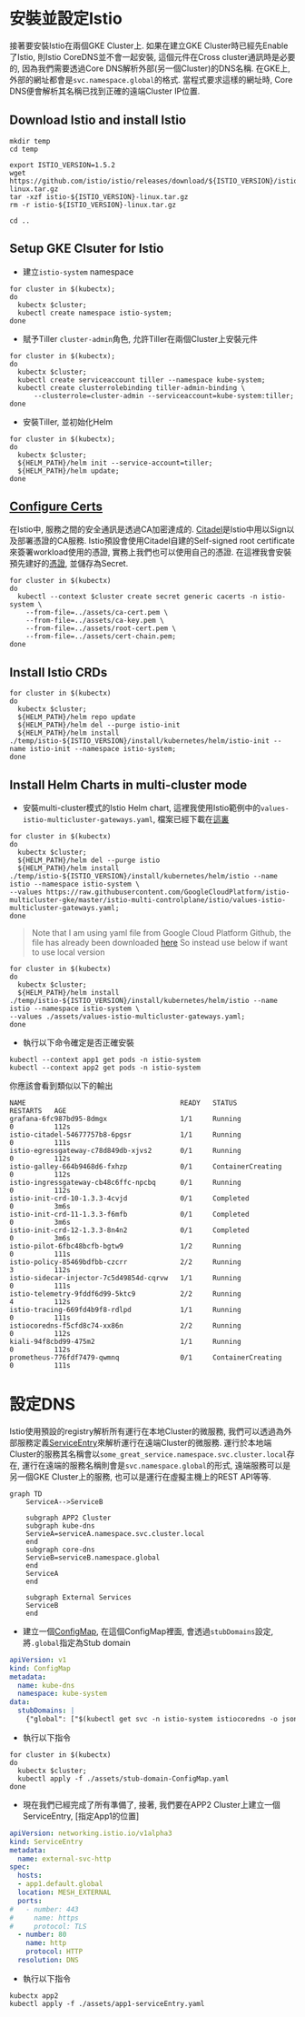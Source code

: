 安裝並設定Istio
========

接著要安裝Istio在兩個GKE Cluster上. 如果在建立GKE Cluster時已經先Enable了Istio, 則Istio CoreDNS並不會一起安裝, 這個元件在Cross cluster通訊時是必要的, 因為我們需要透過Core DNS解析外部(另一個Cluster)的DNS名稱.
在GKE上, 外部的網址都會是`svc.namespace.global`的格式. 當程式要求這樣的網址時, Core DNS便會解析其名稱已找到正確的遠端Cluster IP位置.

## Download Istio and install Istio

```shell
mkdir temp
cd temp

export ISTIO_VERSION=1.5.2
wget https://github.com/istio/istio/releases/download/${ISTIO_VERSION}/istio-${ISTIO_VERSION}-linux.tar.gz
tar -xzf istio-${ISTIO_VERSION}-linux.tar.gz
rm -r istio-${ISTIO_VERSION}-linux.tar.gz

cd ..
```

## Setup GKE Clsuter for Istio

-   建立`istio-system` namespace

```shell
for cluster in $(kubectx);
do
  kubectx $cluster;
  kubectl create namespace istio-system;
done
```

-   賦予Tiller `cluster-admin`角色, 允許Tiller在兩個Cluster上安裝元件

```shell
for cluster in $(kubectx);
do
  kubectx $cluster;
  kubectl create serviceaccount tiller --namespace kube-system;
  kubectl create clusterrolebinding tiller-admin-binding \
      --clusterrole=cluster-admin --serviceaccount=kube-system:tiller;
done
```

-   安裝Tiller, 並初始化Helm


```shell
for cluster in $(kubectx);
do
  kubectx $cluster;
  ${HELM_PATH}/helm init --service-account=tiller;
  ${HELM_PATH}/helm update;
done
```


## [Configure Certs](https://cloud.google.com/solutions/building-a-multi-cluster-service-mesh-on-gke-using-replicated-control-plane-architecture#configuring_certificates_on_both_clusters)

在Istio中, 服務之間的安全通訊是透過CA加密達成的. [Citadel](https://istio.io/docs/concepts/security/)是Istio中用以Sign以及部署憑證的CA服務.
Istio預設會使用Citadel自建的Self-signed root certificate來簽署workload使用的憑證, 實務上我們也可以使用自己的憑證.
在這裡我會安裝預先建好的[憑證](../assets), 並儲存為Secret.

```shell
for cluster in $(kubectx)
do
  kubectl --context $cluster create secret generic cacerts -n istio-system \
    --from-file=../assets/ca-cert.pem \
    --from-file=../assets/ca-key.pem \
    --from-file=../assets/root-cert.pem \
    --from-file=../assets/cert-chain.pem;
done
```
## Install Istio CRDs

```shell
for cluster in $(kubectx)
do
  kubectx $cluster;
  ${HELM_PATH}/helm repo update
  ${HELM_PATH}/helm del --purge istio-init
  ${HELM_PATH}/helm install ./temp/istio-${ISTIO_VERSION}/install/kubernetes/helm/istio-init --name istio-init --namespace istio-system;
done
```

## Install Helm Charts in multi-cluster mode

-   安裝multi-cluster模式的Istio Helm chart, 這裡我使用Istio範例中的`values-istio-multicluster-gateways.yaml`, 檔案已經下載在[這裏](...assets/values-istio-multicluster-gateways.yaml)


```shell
for cluster in $(kubectx)
do
  kubectx $cluster;
  ${HELM_PATH}/helm del --purge istio
  ${HELM_PATH}/helm install ./temp/istio-${ISTIO_VERSION}/install/kubernetes/helm/istio --name istio --namespace istio-system \
--values https://raw.githubusercontent.com/GoogleCloudPlatform/istio-multicluster-gke/master/istio-multi-controlplane/istio/values-istio-multicluster-gateways.yaml;
done
```

>Note that I am using yaml file from Google Cloud Platform Github, the file has already been downloaded [here](./values-istio-multicluster-gateways.yaml)
>So instead use below if want to use local version

```shell
for cluster in $(kubectx)
do
  kubectx $cluster;
  ${HELM_PATH}/helm install ./temp/istio-${ISTIO_VERSION}/install/kubernetes/helm/istio --name istio --namespace istio-system \
--values ./assets/values-istio-multicluster-gateways.yaml;
done
```

-   執行以下命令確定是否正確安裝

```shell
kubectl --context app1 get pods -n istio-system
kubectl --context app2 get pods -n istio-system
```

你應該會看到類似以下的輸出
```
NAME                                      READY   STATUS              RESTARTS   AGE
grafana-6fc987bd95-8dmgx                  1/1     Running             0          112s
istio-citadel-54677757b8-6pgsr            1/1     Running             0          111s
istio-egressgateway-c78d849db-xjvs2       0/1     Running             0          112s
istio-galley-664b9468d6-fxhzp             0/1     ContainerCreating   0          112s
istio-ingressgateway-cb48c6ffc-npcbq      0/1     Running             0          112s
istio-init-crd-10-1.3.3-4cvjd             0/1     Completed           0          3m6s
istio-init-crd-11-1.3.3-f6mfb             0/1     Completed           0          3m6s
istio-init-crd-12-1.3.3-8n4n2             0/1     Completed           0          3m6s
istio-pilot-6fbc48bcfb-bgtw9              1/2     Running             0          111s
istio-policy-85469bdfbb-czcrr             2/2     Running             3          112s
istio-sidecar-injector-7c5d49854d-cqrvw   1/1     Running             0          111s
istio-telemetry-9fddf6d99-5ktc9           2/2     Running             4          112s
istio-tracing-669fd4b9f8-rdlpd            1/1     Running             0          111s
istiocoredns-f5cfd8c74-xx86n              2/2     Running             0          112s
kiali-94f8cbd99-475m2                     1/1     Running             0          112s
prometheus-776fdf7479-qwmnq               0/1     ContainerCreating   0          111s
```

設定DNS
======

Istio使用預設的registry解析所有運行在本地Cluster的微服務, 我們可以透過為外部服務定義[ServiceEntry](https://istio.io/docs/reference/config/networking/service-entry/)來解析運行在遠端Cluster的微服務.
運行於本地端Cluster的服務其名稱會以`some_great_service.namespace.svc.cluster.local`存在, 運行在遠端的服務名稱則會是`svc.namespace.global`的形式, 遠端服務可以是另一個GKE Cluster上的服務, 也可以是運行在虛擬主機上的REST API等等.


```mermaid
graph TD
    ServiceA-->ServiceB

    subgraph APP2 Cluster
    subgraph kube-dns
    ServieA=serviceA.namespace.svc.cluster.local
    end
    subgraph core-dns
    ServieB=serviceB.namespace.global
    end
    ServiceA
    end

    subgraph External Services
    ServiceB
    end
```

- 建立一個[ConfigMap](../assets/stub-domain-ConfigMap.yaml), 在這個ConfigMap裡面, 會透過`stubDomains`設定, 將`.global`指定為Stub domain

```yaml
apiVersion: v1
kind: ConfigMap
metadata:
  name: kube-dns
  namespace: kube-system
data:
  stubDomains: |
    {"global": ["$(kubectl get svc -n istio-system istiocoredns -o jsonpath={.spec.clusterIP})"]}
```

- 執行以下指令
```shell
for cluster in $(kubectx)
do
  kubectx $cluster;
  kubectl apply -f ./assets/stub-domain-ConfigMap.yaml
done
```
- 現在我們已經完成了所有準備了, 接著, 我們要在APP2 Cluster上建立一個ServiceEntry, [指定App1的位置]

```yaml
apiVersion: networking.istio.io/v1alpha3
kind: ServiceEntry
metadata:
  name: external-svc-http
spec:
  hosts:
  - app1.default.global
  location: MESH_EXTERNAL
  ports:
#   - number: 443
#     name: https
#     protocol: TLS
  - number: 80
    name: http
    protocol: HTTP
  resolution: DNS
```

- 執行以下指令

```shell
kubectx app2
kubectl apply -f ./assets/app1-serviceEntry.yaml
```